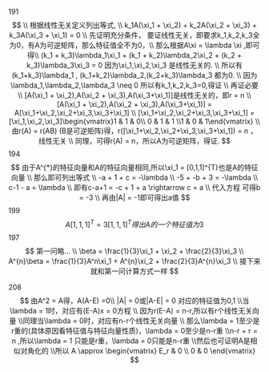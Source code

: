 191
$$
\\
根据线性无关定义列出等式,
\\
k_1A(\xi_1 + \xi_2) + k_2A(\xi_2 + \xi_3) + k_3A(\xi_3 + \xi_1) = 0
\\
先证明充分条件，
要证线性无关，即要求k_1,k_2,k_3全为0，有A为可逆矩阵，那么特征值全不为0，\\
那么根据A\xi = \lambda \xi ,即可得\\
(k_1 + k_3)\lambda_1\xi_1 + (k_1 + k_2)\lambda_2\xi_2 + (k_2 + k_3)\lambda_3\xi_3 = 0
因为\xi_1,\xi_2,\xi_3 是线性无关的.
\\
所以有(k_1+k_3)\lambda_1 , (k_1+k_2)\lambda_2,(k_2+k_3)\lambda_3 都为0.
\\
因为\lambda_1,\lambda_2,\lambda_3 \neq 0
所以有k_1,k_2,k_3=0,得证
\\
再证必要
\\
[A(\xi_1 + \xi_2),A(\xi_2 + \xi_3),A(\xi_3+\xi_1)]是线性无关的，即r = n
\\
[A(\xi_1 + \xi_2),A(\xi_2 + \xi_3),A(\xi_3+\xi_1)] = A[\xi_1+\xi_2,\xi_2+\xi_3,\xi_3+\xi_1]
\\
[\xi_1+\xi_2,\xi_2+\xi_3,\xi_3+\xi_1] = [\xi_1,\xi_2,\xi_3]\begin{vmatrix}1 & 1 & 0\\ 0 & 1 & 1 \\1 & 0 & 1\end{vmatrix}
\\
由r(A) = r(AB) (B是可逆矩阵)得，r([\xi_1+\xi_2,\xi_2+\xi_3,\xi_3+\xi_1]) = n ，线性无关
\\
同理，可得r(A) = n，所以A为可逆矩阵，得证.
$$
194 
$$
由于A^{*}的特征向量和A的特征向量相同,所以\xi_1 = [0,1,1]^{T}也是A的特征向量
\\
那么即可列出等式
\\
-a + 1 + c = -\lambda
\\
-5 + -b + 3 = -\lambda
\\
c-1 - a = \lambda
\\
即有c-a+1 = -c + 1 + a \rightarrow c = a
\\
代入方程
可得b = -3
\\
再由|A| = -1即可得出a值
$$
199
$$
A[1,1,1]^{T} = 3[1,1,1]^{T}
得出A的一个特征值为3
$$
197
$$
第一问略...
\\
\beta = \frac{1}{3}\xi_1 + \xi_2 + \frac{2}{3}\xi_3
\\
A^{n}\beta = \frac{1}{3}A^n\xi_1 + A^{n}\xi_2 + \frac{2}{3}A^{n}\xi_3 
\\
接下来就和第一问计算方式一样
$$

208
$$
由A^2 = A得，A(A-E) =0\\
|A| = 0或|A-E| = 0
对应的特征值为0,1
\\当\lambda  = 1时，对应有(E-A)x = 0方程
\\
因为r(E-A) = n-r,所以有r个线性无关向量
\\同理当\lambda = 0时，对应有n-r个线性无关向量
\\
那么\lambda = 1至少是r重的(具体原因看特征值与特征向量性质)，\lambda = 0至少是n-r重
\\n-r + r = n
,所以\lambda = 1 只能是r重，\lambda = 0只能是n-r重
\\然后也可证明A是相似对角化的
\\所以 A \approx \begin{vmatrix} E_r & 0 \\ 0 & 0 \end{vmatrix}
$$
